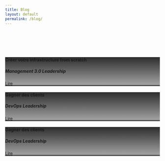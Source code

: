 ```yaml
---
title: Blog
layout: default
permalink: /blog/
---
```


<div class="container">
<br /><br /><br /><br />
</div>

<!-- Article list -->
<section id="blog" class="article-list">
  <div class="container">
    <div class="row">
      <div class="col-lg-10 mx-auto">
        <div class="card-deck text-white">
          <div class="card border-0" style="background: -webkit-gradient(linear, left top, left bottom, from(rgba(22, 22, 22, 0.9)), color-stop(95%, rgba(22, 22, 22, 0.4)), to(#161616)), url(/img/moving-motivators.png); background: linear-gradient(to bottom, rgba(22, 22, 22, 0.9) 0%, rgba(22, 22, 22, 0.4) 95%, #161616 100%) url(/img/moving-motivators.png); background-position: center; background-repeat: no-repeat; background-attachment: scroll; background-size: cover;">
            <div class="card-body">
              <h4 class="card-title">Créer votre infrastructure from scratch</h4> 
              <h5>
                <span class="badge badge-dark mx-1">Management 3.0</span>
                <span class="badge badge-dark mx-1">Leadership</span>
              </h5>
            </div>
            <a class="card-footer btn btn-primary" href="#devops">Lire</a>
          </div>
          <div class="card border-0" style="background: -webkit-gradient(linear, left top, left bottom, from(rgba(22, 22, 22, 0.9)), color-stop(95%, rgba(22, 22, 22, 0.4)), to(#161616)), url(/img/service-team.jpg); background: linear-gradient(to bottom, rgba(22, 22, 22, 0.9) 0%, rgba(22, 22, 22, 0.4) 95%, #161616 100%) url(/img/moving-motivators.png); background-position: center; background-repeat: no-repeat; background-attachment: scroll; background-size: cover;">
            <div class="card-body">
              <h4 class="card-title">Gagner des clients</h4> 
              <h5>
                <span class="badge badge-dark mx-1">DevOps</span>
                <span class="badge badge-dark mx-1">Leadership</span>
              </h5>
            </div>
            <a class="card-footer btn btn-primary" href="#devops">Lire</a>
          </div>
          <div class="card border-0" style="background: -webkit-gradient(linear, left top, left bottom, from(rgba(22, 22, 22, 0.9)), color-stop(95%, rgba(22, 22, 22, 0.4)), to(#161616)), url(/img/service-infra.jpg); background: linear-gradient(to bottom, rgba(22, 22, 22, 0.9) 0%, rgba(22, 22, 22, 0.4) 95%, #161616 100%) url(/img/moving-motivators.png); background-position: center; background-repeat: no-repeat; background-attachment: scroll; background-size: cover;">
            <div class="card-body">
              <h4 class="card-title">Gagner des clients</h4> 
              <h5>
                <span class="badge badge-dark mx-1">DevOps</span>
                <span class="badge badge-dark mx-1">Leadership</span>
              </h5>
            </div>
            <a class="card-footer btn btn-primary" href="#devops">Lire</a>
          </div>
        </div>
      </div>
    </div>
  </div>
</section>

<div class="container">
<br /><br />
</div>
